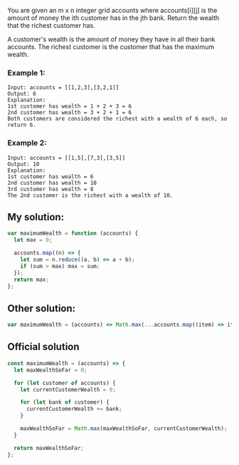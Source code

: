 You are given an m x n integer grid accounts where accounts[i][j] is the amount of money the i​​​​​​​​​​​th​​​​ customer has in the j​​​​​​​​​​​th​​​​ bank. Return the wealth that the richest customer has.

A customer's wealth is the amount of money they have in all their bank accounts. The richest customer is the customer that has the maximum wealth.

### Example 1:

```
Input: accounts = [[1,2,3],[3,2,1]]
Output: 6
Explanation:
1st customer has wealth = 1 + 2 + 3 = 6
2nd customer has wealth = 3 + 2 + 1 = 6
Both customers are considered the richest with a wealth of 6 each, so return 6.

```

### Example 2:

```
Input: accounts = [[1,5],[7,3],[3,5]]
Output: 10
Explanation:
1st customer has wealth = 6
2nd customer has wealth = 10
3rd customer has wealth = 8
The 2nd customer is the richest with a wealth of 10.
```

## My solution:

```js
var maximumWealth = function (accounts) {
  let max = 0;

  accounts.map((n) => {
    let sum = n.reduce((a, b) => a + b);
    if (sum > max) max = sum;
  });
  return max;
};
```

## Other solution:

```js
var maximumWealth = (accounts) => Math.max(...accounts.map((item) => item.reduce((acc, num) => (acc += num), 0)));
```

## Official solution

```js
const maximumWealth = (accounts) => {
  let maxWealthSoFar = 0;

  for (let customer of accounts) {
    let currentCustomerWealth = 0;

    for (let bank of customer) {
      currentCustomerWealth += bank;
    }

    maxWealthSoFar = Math.max(maxWealthSoFar, currentCustomerWealth);
  }

  return maxWealthSoFar;
};
```

